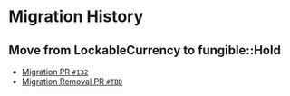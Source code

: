 # Migration History

## Move from LockableCurrency to fungible::Hold

- [Migration PR `#132`](https://github.com/Polimec/polimec-node/pull/132)
- [Migration Removal PR `#TBD`]()
